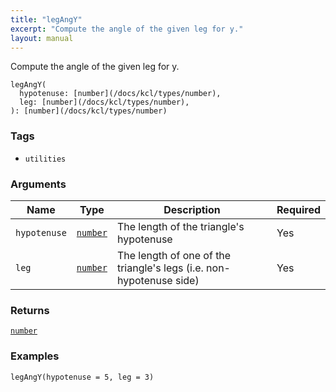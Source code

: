 ```yaml
---
title: "legAngY"
excerpt: "Compute the angle of the given leg for y."
layout: manual
---
```


Compute the angle of the given leg for y.



```kcl
legAngY(
  hypotenuse: [number](/docs/kcl/types/number),
  leg: [number](/docs/kcl/types/number),
): [number](/docs/kcl/types/number)
```

### Tags

* `utilities`


### Arguments

| Name | Type | Description | Required |
|----------|------|-------------|----------|
| `hypotenuse` | [`number`](/docs/kcl/types/number) | The length of the triangle's hypotenuse | Yes |
| `leg` | [`number`](/docs/kcl/types/number) | The length of one of the triangle's legs (i.e. non-hypotenuse side) | Yes |

### Returns

[`number`](/docs/kcl/types/number)


### Examples

```kcl
legAngY(hypotenuse = 5, leg = 3)
```


